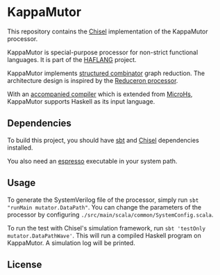 KappaMutor
=======================

This repository contains the [Chisel](https://www.chisel-lang.org/) implementation of the KappaMutor processor.

KappaMutor is special-purpose processor for non-strict functional languages. It is part of the [HAFLANG](https://haflang.github.io/) project.

KappaMutor implements [structured combinator](https://ieeexplore.ieee.org/abstract/document/9857579) graph reduction. The architecture design is inspired by the [Reduceron processor](https://mn416.github.io/reduceron-project/).

With an [accompanied compiler](https://github.com/bathtub-01/MicroHs) which is extended from [MicroHs](https://github.com/augustss/MicroHs), KappaMutor supports Haskell as its input language.

## Dependencies

To build this project, you should have [sbt](https://www.scala-sbt.org/) and [Chisel](https://www.chisel-lang.org/docs/installation) dependencies installed.

You also need an [espresso](https://www.chisel-lang.org/api/latest/chisel3/util/experimental/decode/EspressoMinimizer$.html) executable in your system path.

## Usage

To generate the SystemVerilog file of the processor, simply run `sbt "runMain mutator.DataPath"`. You can change the parameters of the processor by configuring `./src/main/scala/common/SystemConfig.scala`.

To run the test with Chisel's simulation framework, run `sbt 'testOnly mutator.DataPathWave'`. This will run a compiled Haskell program on KappaMutor. A simulation log will be printed.

## License

